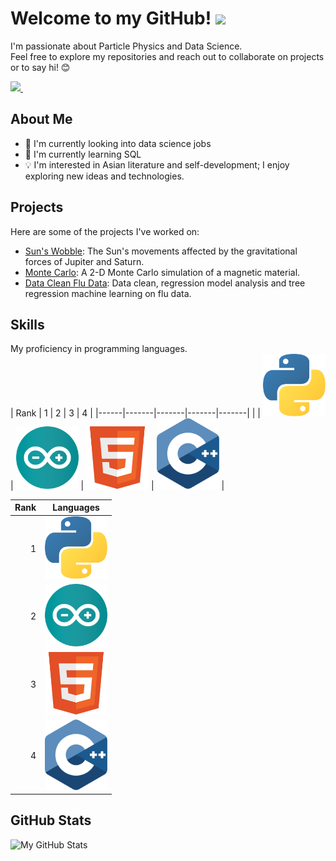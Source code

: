<h1>
  Welcome to my GitHub! 
  <img src="https://media.giphy.com/media/hvRJCLFzcasrR4ia7z/giphy.gif" width="30px"/>
</h1>

I'm passionate about Particle Physics and Data Science. <br>
Feel free to explore my repositories and reach out to collaborate on projects or to say hi! 😊

<div id="badges">
  <a href="https://www.linkedin.com/in/athavanramalingam/">
    <img src="https://img.shields.io/badge/LinkedIn-blue?logo=linkedin&logoColor=white&style=for-the-badge"/>
  </a> 

  <img src="https://komarev.com/ghpvc/?username=gitavan&style=flat-square&color=blue" alt="" style="height: 28px; width: auto;" />
</div>




## About Me

- 💼 I'm currently looking into data science jobs
- 🌱 I'm currently learning SQL
- 💡 I'm interested in Asian literature and self-development; I enjoy exploring new ideas and technologies.

## Projects

Here are some of the projects I've worked on:

- [Sun's Wobble](https://github.com/Gitavan/Sun-Wobble-Due-To-Neptune-And-Jupiter): The Sun's movements affected by the gravitational forces of Jupiter and Saturn.
- [Monte Carlo](https://github.com/Gitavan/2-D-Monte-Carlo-simulation-of-a-magnetic-material): A 2-D Monte Carlo simulation of a magnetic material.
- [Data Clean Flu Data](https://github.com/Gitavan/Data-Cleaning-of-Flu-Data): Data clean, regression model analysis and tree regression machine learning on flu data.
## Skills                                   

My proficiency in programming languages.       
| Rank |   1   |   2   |   3   |   4   |
|------|-------|-------|-------|-------|
|      | <img src="https://github.com/Gitavan/Gitavan/blob/main/Python.png" alt="Python" width="100"> | <img src="https://github.com/Gitavan/Gitavan/blob/main/Arduino.png" alt="Arduino" width="100"> | <img src="https://github.com/Gitavan/Gitavan/blob/main/HTML5.png" alt="HTML5" width="100"> | <img src="https://github.com/Gitavan/Gitavan/blob/main/C%2B%2B.png" alt="C++" width="100"> |

| Rank | Languages |
|-----:|-----------|
|   1  | <img src="https://github.com/Gitavan/Gitavan/blob/main/Python.png" alt="Python" width="100"> |
|   2  | <img src="https://github.com/Gitavan/Gitavan/blob/main/Arduino.png" alt="Arduino" width="100"> |
|   3  | <img src="https://github.com/Gitavan/Gitavan/blob/main/HTML5.png" alt="HTML5" width="100"> |
|   4  | <img src="https://github.com/Gitavan/Gitavan/blob/main/C%2B%2B.png" alt="C++" width="100"> |
## GitHub Stats
![My GitHub Stats](https://github-readme-stats.vercel.app/api?username=gitavan&show_icons=true&theme=radical)

